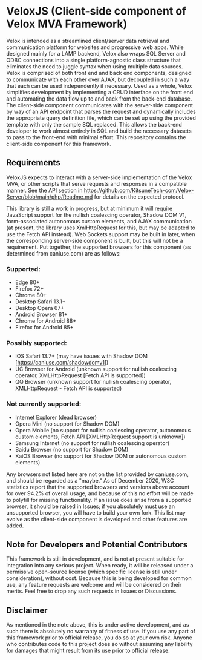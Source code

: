 # VeloxJS (Client-side component of Velox MVA Framework)
Velox is intended as a streamlined client/server data retrieval and communication platform for websites and progressive web apps. While designed mainly for a LAMP backend, Velox also wraps SQL Server and ODBC connections into a single platform-agnostic class structure that eliminates the need to juggle syntax when using multiple data sources. Velox is comprised of both front end and back end components, designed to communicate with each other over AJAX, but decoupled in such a way that each can be used independently if necessary. Used as a whole, Velox simplifies development by implementing a CRUD interface on the front end and automating the data flow up to and back from the back-end database. The client-side component communicates with the server-side component by way of an API endpoint that parses the request and dynamically includes the appropriate query definition file, which can be set up using the provided template with only the sample SQL replaced. This allows the back-end developer to work almost entirely in SQL and build the necessary datasets to pass to the front-end with minimal effort. This repository contains the client-side component for this framework.

## Requirements
VeloxJS expects to interact with a server-side implementation of the Velox MVA, or other scripts that serve requests and responses in a compatible manner. See the API section in https://github.com/KitsuneTech-com/Velox-Server/blob/main/php/Readme.md for details on the expected protocol.

This library is still a work in progress, but at minimum it will require JavaScript support for the nullish coalescing operator, Shadow DOM V1, form-associated autonomous custom elements, and AJAX communication (at present, the library uses XmlHttpRequest for this, but may be adapted to use the Fetch API instead). Web Sockets support may be built in later, when the corresponding server-side component is built, but this will not be a requirement. Put together, the supported browsers for this component (as determined from caniuse.com) are as follows:

### Supported:
* Edge 80+
* Firefox 72+
* Chrome 80+
* Desktop Safari 13.1+
* Desktop Opera 67+
* Android Browser 81+
* Chrome for Android 88+
* Firefox for Android 85+

### Possibly supported:
* IOS Safari 13.7+ (may have issues with Shadow DOM [https://caniuse.com/shadowdomv1])
* UC Browser for Android (unknown support for nullish coalescing operator, XMLHttpRequest [Fetch API is supported])
* QQ Browser (unknown support for nullish coalescing operator, XMLHttpRequest - Fetch API is supported)

### Not currently supported:
* Internet Explorer (dead browser)
* Opera Mini (no support for Shadow DOM)
* Opera Mobile (no support for nullish coalescing operator, autonomous custom elements, Fetch API [XMLHttpRequest support is unknown])
* Samsung Internet (no support for nullish coalescing operator)
* Baidu Browser (no support for Shadow DOM)
* KaiOS Browser (no support for Shadow DOM or autonomous custom elements)

Any browsers not listed here are not on the list provided by caniuse.com, and should be regarded as a "maybe." As of December 2020, W3C statistics report that the supported browsers and versions above account for over 94.2% of overall usage, and because of this no effort will be made to polyfill for missing functionality. If an issue does arise from a supported browser, it should be raised in Issues; if you absolutely must use an unsupported browser, you will have to build your own fork. This list may evolve as the client-side component is developed and other features are added.

## Note for Developers and Potential Contributors
This framework is still in development, and is not at present suitable for integration into any serious project. When ready, it will be released under a permissive open-source license (which specific license is still under consideration), without cost. Because this is being developed for common use, any feature requests are welcome and will be considered on their merits. Feel free to drop any such requests in Issues or Discussions.

## Disclaimer
As mentioned in the note above, this is under active development, and as such there is absolutely no warranty of fitness of use. If you use any part of this framework prior to official release, you do so at your own risk. Anyone who contributes code to this project does so without assuming any liability for damages that might result from its use prior to official release.
